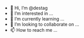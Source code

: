 - 👋 Hi, I’m @destag
- 👀 I’m interested in ...
- 🌱 I’m currently learning ...
- 💞️ I’m looking to collaborate on ...
- 📫 How to reach me ...

<!---
destag/destag is a ✨ special ✨ repository because its `README.md` (this file) appears on your GitHub profile.
You can click the Preview link to take a look at your changes.
--->
